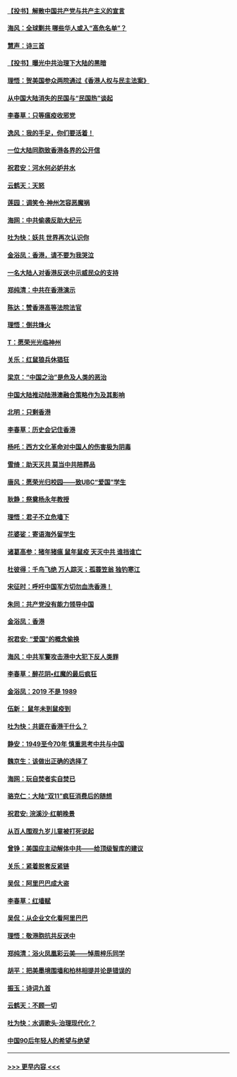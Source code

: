 #### [【投书】解散中国共产党与共产主义的宣言](../pages/nsc993/n11679177.md?t=11251722) 
#### [海风：全球剿共 哪些华人或入“高危名单”？](../pages/nsc993/n11678617.md?t=11251722) 
#### [慧声：诗三首](../pages/nsc993/n11678848.md?t=11251722) 
#### [【投书】曝光中共治理下大陆的黑暗](../pages/nsc993/n11678674.md?t=11251722) 
#### [理悟：贺美国参众两院通过《香港人权与民主法案》](../pages/nsc993/n11678104.md?t=11251722) 
#### [从中国大陆消失的民国与“民国热”谈起](../pages/nsc993/n11678075.md?t=11251722) 
#### [李春草：只等瘟疫收邪党](../pages/nsc993/n11677308.md?t=11251722) 
#### [逸风：我的手足，你们要活着！](../pages/nsc993/n11676352.md?t=11251722) 
#### [一位大陆同胞致香港各界的公开信](../pages/nsc993/n11675761.md?t=11251722) 
#### [祝君安：河水何必妒井水](../pages/nsc993/n11675746.md?t=11251722) 
#### [云鹤天：天怒](../pages/nsc993/n11675718.md?t=11251722) 
#### [莲园：调笑令‧神州怎容恶魔祸](../pages/nsc993/n11675648.md?t=11251722) 
#### [海网：中共偷袭反助大纪元](../pages/nsc993/n11673515.md?t=11251722) 
#### [吐为快：妖共 世界再次认识你](../pages/nsc993/n11673506.md?t=11251722) 
#### [金浴凤：香港，请不要为我哭泣](../pages/nsc993/n11673248.md?t=11251722) 
#### [一名大陆人对香港反送中示威民众的支持](../pages/nsc993/n11672615.md?t=11251722) 
#### [郑纯清：中共在香港演示](../pages/nsc993/n11670539.md?t=11251722) 
#### [陈达：赞香港高等法院法官](../pages/nsc993/n11669542.md?t=11251722) 
#### [理悟：倒共烽火](../pages/nsc993/n11668844.md?t=11251722) 
#### [T：愿荣光光临神州](../pages/nsc993/n11668421.md?t=11251722) 
#### [关乐：红鼠狼兵休猖狂](../pages/nsc993/n11668378.md?t=11251722) 
#### [梁京：“中国之治”是危及人类的恶治](../pages/nsc993/n11668328.md?t=11251722) 
#### [中国大陆推动陆港澳融合策略作为及其影响](../pages/nsc993/n11668157.md?t=11251722) 
#### [北明：只剩香港](../pages/nsc993/n11668002.md?t=11251722) 
#### [李春草：历史会记住香港](../pages/nsc993/n11667927.md?t=11251722) 
#### [杨吒：西方文化革命对中国人的伤害极为阴毒](../pages/nsc993/n11664521.md?t=11251722) 
#### [雪绮：助天灭共 莫当中共陪葬品](../pages/nsc993/n11662650.md?t=11251722) 
#### [唐风：愿荣光归校园——致UBC“爱国”学生](../pages/nsc993/n11662194.md?t=11251722) 
#### [耿静：祭奠杨永年教授](../pages/nsc993/n11662514.md?t=11251722) 
#### [理悟：君子不立危墙下](../pages/nsc993/n11662172.md?t=11251722) 
#### [花婆娑：寄语海外留学生](../pages/nsc993/n11662121.md?t=11251722) 
#### [诸葛高参：猪年猪瘟 鼠年鼠疫 天灭中共 谁挡谁亡](../pages/nsc993/n11661980.md?t=11251722) 
#### [杜彼得：千鸟飞绝 万人踪灭；孤蓑笠翁 独钓寒江](../pages/nsc993/n11661170.md?t=11251722) 
#### [宋征时：呼吁中国军方切勿血洗香港！](../pages/nsc993/n11415318.md?t=11251722) 
#### [朱同：共产党没有能力领导中国](../pages/nsc993/n11660421.md?t=11251722) 
#### [金浴凤：香港](../pages/nsc993/n11660419.md?t=11251722) 
#### [祝君安: “爱国”的概念偷换](../pages/nsc993/n11659706.md?t=11251722) 
#### [海风：中共军警攻击港中大犯下反人类罪](../pages/nsc993/n11659632.md?t=11251722) 
#### [李春草：醉花阴•红魔的最后疯狂](../pages/nsc993/n11659287.md?t=11251722) 
#### [金浴凤：2019 不是 1989](../pages/nsc993/n11657663.md?t=11251722) 
#### [伍新： 鼠年未到鼠疫到](../pages/nsc993/n11655098.md?t=11251722) 
#### [吐为快：共匪在香港干什么？](../pages/nsc993/n11654891.md?t=11251722) 
#### [静安：1949至今70年 慎重思考中共与中国](../pages/nsc993/n11651244.md?t=11251722) 
#### [魏京生：该做出正确的选择了](../pages/nsc993/n11653084.md?t=11251722) 
#### [海网：玩自焚者实自焚已](../pages/nsc993/n11652423.md?t=11251722) 
#### [骆克仁：大陆“双11”疯狂消费后的随想](../pages/nsc993/n11652305.md?t=11251722) 
#### [祝君安: 浣溪沙·红朝晚景](../pages/nsc993/n11652258.md?t=11251722) 
#### [从百人围观九岁儿童被打死说起](../pages/nsc993/n11651030.md?t=11251722) 
#### [曾铮：美国应主动解体中共——给顶级智库的建议](../pages/nsc993/n11649888.md?t=11251722) 
#### [关乐：紧着脱套反紧链](../pages/nsc993/n11649069.md?t=11251722) 
#### [吴侃：阿里巴巴成大盗](../pages/nsc993/n11645523.md?t=11251722) 
#### [李春草：红墙赋](../pages/nsc993/n11646389.md?t=11251722) 
#### [吴侃：从企业文化看阿里巴巴](../pages/nsc993/n11645476.md?t=11251722) 
#### [理悟：敬港胞抗共反送中](../pages/nsc993/n11645466.md?t=11251722) 
#### [郑纯清：浴火凤凰彩云美——悼周梓乐同学](../pages/nsc993/n11645155.md?t=11251722) 
#### [胡平：把美墨境围墙和柏林相提并论是错误的](../pages/nsc993/n11645134.md?t=11251722) 
#### [振玉：诗词九首](../pages/nsc993/n11644081.md?t=11251722) 
#### [云鹤天：不顾一切](../pages/nsc993/n11643508.md?t=11251722) 
#### [吐为快：水调歌头·治理现代化？](../pages/nsc993/n11643485.md?t=11251722) 
#### [中国90后年轻人的希望与绝望](../pages/nsc993/n11642317.md?t=11251722) 

----
#### [ >>> 更早内容 <<< ](../indexes/nsc993-earlier.md)
